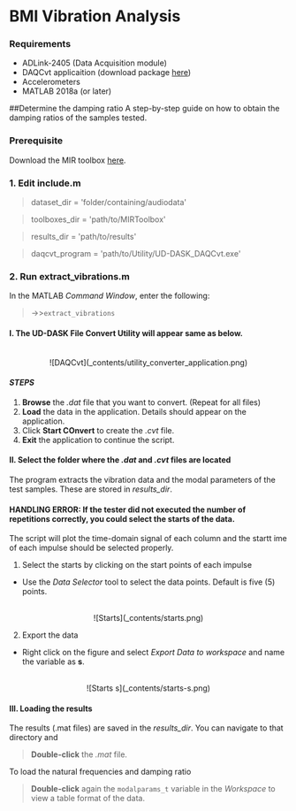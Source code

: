 # BMI Vibration Analysis

### Requirements
* ADLink-2405 (Data Acquisition module)
* DAQCvt applicaition (download package [here](https://www.adlinktech.com/Products/DownloadSoftware?lang=en&pdNo=1297&MainCategory=Data_Acquisition&kind=DR))
* Accelerometers
* MATLAB 2018a (or later)

##Determine the damping ratio
A step-by-step guide on how to obtain the damping ratios of the samples tested.

### Prerequisite
Download the MIR toolbox [here](https://www.jyu.fi/hytk/fi/laitokset/mutku/en/research/materials/mirtoolbox).

### 1. Edit include.m

> dataset_dir = 'folder/containing/audiodata'

> toolboxes_dir = 'path/to/MIRToolbox'

> results_dir = 'path/to/results'

> daqcvt_program = 'path/to/Utility/UD-DASK_DAQCvt.exe'

### 2. Run extract_vibrations.m
In the MATLAB _Command Window_, enter the following:

> ->>`extract_vibrations`

#### I. The UD-DASK File Convert Utility will appear same as below.
<dl>
<br>
<center> ![DAQCvt](_contents/utility_converter_application.png) </center>
</dl>

#### _STEPS_
1. **Browse** the _.dat_ file that you want to convert. (Repeat for all files)
2. **Load** the data in the application. Details should appear on the application.
3. Click **Start COnvert** to create the _.cvt_ file.
4. **Exit** the application to continue the script.

#### II. Select the folder where the _.dat_ and _.cvt_ files are located
The program extracts the vibration data and the modal parameters of the test samples. These are stored in _results_dir_.

#### HANDLING ERROR: If the tester did not executed the number of repetitions correctly, you could select the starts of the data.

The script will plot the time-domain signal of each column and the startt ime of each impulse should be selected properly.

1. Select the starts by clicking on the start points of each impulse

- Use the _Data Selector_ tool to select the data points. Default is five (5) points.

<dl>
<br>
<center> ![Starts](_contents/starts.png) </center>
</dl>

2. Export the data

- Right click on the figure and select _Export Data to workspace_ and name the variable as **s**.

<dl>
<br>
<center> ![Starts s](_contents/starts-s.png) </center>
</dl>

#### III. Loading the results
The results (.mat files) are saved in the _results_dir_. 
You can navigate to that directory and 
> **Double-click** the _.mat_ file. 

To load the natural frequencies and damping ratio

> **Double-click** again the `modalparams_t` variable in the _Workspace_ to view a table format of the data.
